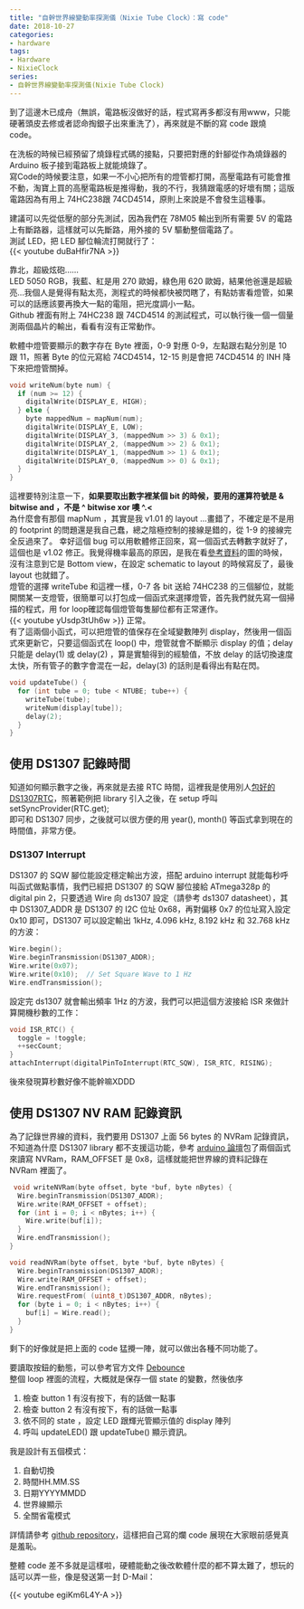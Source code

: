 ```yaml
---
title: "自幹世界線變動率探測儀（Nixie Tube Clock）：寫 code"
date: 2018-10-27
categories:
- hardware
tags:
- Hardware
- NixieClock
series:
- 自幹世界線變動率探測儀(Nixie Tube Clock)
---
```


到了這邊木已成舟（無誤，電路板沒做好的話，程式寫再多都沒有用www，只能硬著頭皮去修或者認命掏銀子出來重洗了），再來就是不斷的寫 code 跟燒 code。
<!--more-->
在洗板的時候已經預留了燒錄程式碼的接點，只要把對應的針腳從作為燒錄器的 Arduino 板子接到電路板上就能燒錄了。  
寫Code的時候要注意，如果一不小心把所有的燈管都打開，高壓電路有可能會推不動，淘寶上買的高壓電路板是推得動，我的不行，我猜跟電感的好壞有關；這版電路因為有用上 74HC238跟 74CD4514，原則上來說是不會發生這種事。  

建議可以先從低壓的部分先測試，因為我們在 78M05 輸出到所有需要 5V 的電路上有斷路器，這樣就可以先斷路，用外接的 5V 驅動整個電路了。  
測試 LED，把 LED 腳位輪流打開就行了：  
{{< youtube duBaHfir7NA >}}

靠北，超級炫砲……  
LED 5050 RGB，我藍、紅是用 270 歐姆，綠色用 620 歐姆，結果他爸還是超級亮…我個人是覺得有點太亮，測程式的時候都快被閃瞎了，有點妨害看燈管，如果可以的話應該要再換大一點的電阻，把光度調小一點。  
Github 裡面有附上 74HC238 跟 74CD4514 的測試程式，可以執行後一個一個量測兩個晶片的輸出，看看有沒有正常動作。  

軟體中燈管要顯示的數字存在 Byte 裡面，0-9 對應 0-9，左點跟右點分別是 10 跟 11，照著 Byte 的位元寫給 74CD4514，12-15 則是會把 74CD4514 的 INH 降下來把燈管關掉。  
```c
void writeNum(byte num) {
  if (num >= 12) {
    digitalWrite(DISPLAY_E, HIGH);
  } else {
    byte mappedNum = mapNum(num);
    digitalWrite(DISPLAY_E, LOW);
    digitalWrite(DISPLAY_3, (mappedNum >> 3) & 0x1);
    digitalWrite(DISPLAY_2, (mappedNum >> 2) & 0x1);
    digitalWrite(DISPLAY_1, (mappedNum >> 1) & 0x1);
    digitalWrite(DISPLAY_0, (mappedNum >> 0) & 0x1);
  }
}
```
這裡要特別注意一下，**如果要取出數字裡某個 bit 的時候，要用的運算符號是 & bitwise and ，不是 ^ bitwise xor 噢 ^.<**   
為什麼會有那個 mapNum ，其實是我 v1.01 的 layout …畫錯了，不確定是不是用的 footprint 的問題還是我自己蠢，總之陰極控制的接線是錯的，從 1-9 的接線完全反過來了。
幸好這個 bug 可以用軟體修正回來，寫一個函式去轉數字就好了，這個也是 v1.02 修正。我覺得機率最高的原因，是我在看[參考資料](http://www.tube-tester.com/sites/nixie/data/in-14/in-14.htm)的圖的時候，沒有注意到它是 Bottom view，在設定 schematic to layout 的時候寫反了，最後 layout 也就錯了。  
燈管的選擇 writeTube 和這裡一樣，0-7 各 bit 送給 74HC238 的三個腳位，就能開關某一支燈管，很簡單可以打包成一個函式來選擇燈管，首先我們就先寫一個掃描的程式，用 for loop確認每個燈管每隻腳位都有正常運作。   
{{< youtube yUsdp3tUh6w >}}
正常。  
有了這兩個小函式，可以把燈管的值保存在全域變數陣列 display，然後用一個函式來更新它，只要這個函式在 loop() 中，燈管就會不斷顯示 display 的值；delay 只能是 delay(1) 或 delay(2) ，算是實驗得到的經驗值，不放 delay 的話切換速度太快，所有管子的數字會混在一起，delay(3) 的話則是看得出有點在閃。  
```c
void updateTube() {
  for (int tube = 0; tube < NTUBE; tube++) {
    writeTube(tube);
    writeNum(display[tube]);
    delay(2);
  }
}
```
## 使用 DS1307 記錄時間

知道如何顯示數字之後，再來就是去接 RTC 時間，這裡我是使用別人[包好的 DS1307RTC](http://playground.arduino.cc/Code/Time)，照著範例把 library 引入之後，在 setup 呼叫 setSyncProvider(RTC.get);  
即可和 DS1307 同步，之後就可以很方便的用 year(), month() 等函式拿到現在的時間值，非常方便。  

### DS1307 Interrupt

DS1307 的 SQW 腳位能設定穩定輸出方波，搭配 arduino interrupt 就能每秒呼叫函式做點事情，我們已經把 DS1307 的 SQW 腳位接給 ATmega328p 的 digital pin 2，只要透過 Wire 向 ds1307 設定（請參考 ds1307 datasheet），其中 DS1307\_ADDR 是 DS1307 的 I2C 位址 0x68，再對偏移 0x7 的位址寫入設定 0x10 即可，DS1307 可以設定輸出 1kHz, 4.096 kHz, 8.192 kHz 和 32.768 kHz 的方波：  
```c
Wire.begin();
Wire.beginTransmission(DS1307_ADDR);
Wire.write(0x07);
Wire.write(0x10);  // Set Square Wave to 1 Hz
Wire.endTransmission();
```
設定完 ds1307 就會輸出頻率 1Hz 的方波，我們可以把這個方波接給 ISR 來做計算開機秒數的工作：  
```c
void ISR_RTC() {
  toggle = !toggle;
  ++secCount;
}
attachInterrupt(digitalPinToInterrupt(RTC_SQW), ISR_RTC, RISING);
```
後來發現算秒數好像不能幹嘛XDDD  

## 使用 DS1307 NV RAM 記錄資訊

為了記錄世界線的資料，我們要用 DS1307 上面 56 bytes 的 NVRam 記錄資訊，不知道為什麼 DS1307 library 都不支援這功能，參考 [arduino 論壇](http://forum.arduino.cc/index.php?topic=152248.0)包了兩個函式來讀寫 NVRam，RAM\_OFFSET 是 0x8，這樣就能把世界線的資料記錄在 NVRam 裡面了。  
```c
 void writeNVRam(byte offset, byte *buf, byte nBytes) {
  Wire.beginTransmission(DS1307_ADDR);
  Wire.write(RAM_OFFSET + offset);
  for (int i = 0; i < nBytes; i++) {
    Wire.write(buf[i]);
  }
  Wire.endTransmission();
}

void readNVRam(byte offset, byte *buf, byte nBytes) {
  Wire.beginTransmission(DS1307_ADDR);
  Wire.write(RAM_OFFSET + offset);
  Wire.endTransmission();
  Wire.requestFrom( (uint8_t)DS1307_ADDR, nBytes);
  for (byte i = 0; i < nBytes; i++) {
    buf[i] = Wire.read();
  }
}
```
剩下的好像就是把上面的 code 猛攪一陣，就可以做出各種不同功能了。  

要讀取按鈕的動態，可以參考官方文件 [Debounce](https://www.arduino.cc/en/Tutorial/Debounce)  
整個 loop 裡面的流程，大概就是保存一個 state 的變數，然後依序  
1. 檢查 button 1 有沒有按下，有的話做一點事
2. 檢查 button 2 有沒有按下，有的話做一點事
3. 依不同的 state ，設定 LED 跟輝光管顯示值的 display 陣列
4. 呼叫 updateLED() 跟 updateTube() 顯示資訊。  

我是設計有五個模式：
1. 自動切換
2. 時間HH.MM.SS
3. 日期YYYYMMDD
4. 世界線顯示
5. 全關省電模式

詳情請參考 [github repository](https://github.com/yodalee/NixieClock)，這樣把自己寫的爛 code 展現在大家眼前感覺真是羞恥。  

整體 code 差不多就是這樣啦，硬體能動之後改軟體什麼的都不算太難了，想玩的話可以弄一些，像是發送第一封 D-Mail： 

{{< youtube egiKm6L4Y-A >}}